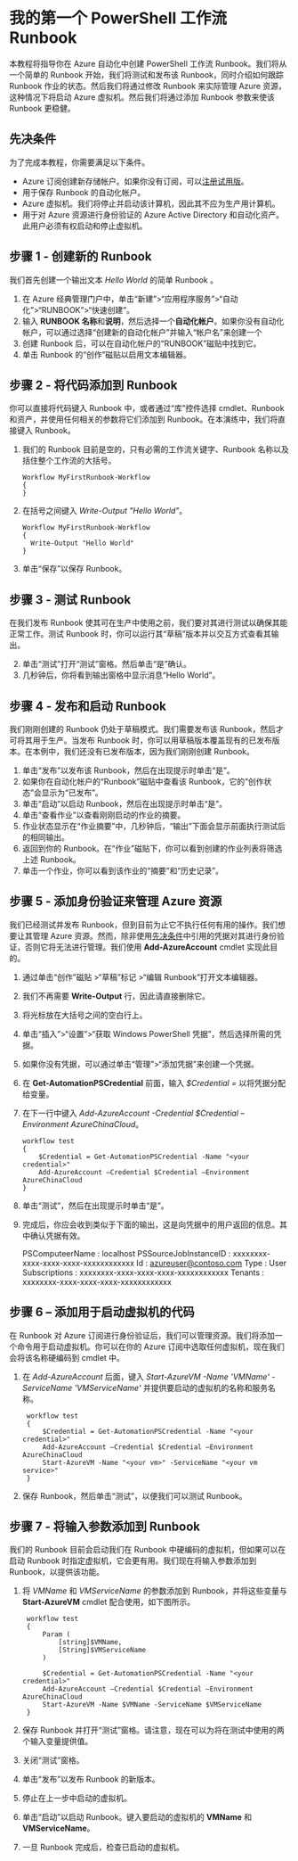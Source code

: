 <properties
    pageTitle="我在 Azure 自动化中的第一个 PowerShell 工作流 Runbook | Azure"
    description="本教程指导你使用 PowerShell 工作流创建、测试和发布一个简单的文本 Runbook。"
    services="automation"
    documentationCenter=""
    authors="mgoedtel"
    manager="stevenka"
    editor=""/>

<tags
    ms.service="automation"
    ms.date="05/16/2016"
    wacn.date="06/30/2016"/>


# 我的第一个 PowerShell 工作流 Runbook

本教程将指导你在 Azure 自动化中创建 PowerShell 工作流 Runbook。我们将从一个简单的 Runbook 开始，我们将测试和发布该 Runbook，同时介绍如何跟踪 Runbook 作业的状态。然后我们将通过修改 Runbook 来实际管理 Azure 资源，这种情况下将启动 Azure 虚拟机。然后我们将通过添加 Runbook 参数来使该 Runbook 更稳健。

## 先决条件

为了完成本教程，你需要满足以下条件。

- Azure 订阅创建新存储帐户。如果你没有订阅，可以[注册试用版](/pricing/1rmb-trial)。
- 用于保存 Runbook 的自动化帐户。
- Azure 虚拟机。我们将停止并启动该计算机，因此其不应为生产用计算机。
- 用于对 Azure 资源进行身份验证的 Azure Active Directory 和自动化资产。此用户必须有权启动和停止虚拟机。

## 步骤 1 - 创建新的 Runbook

我们首先创建一个输出文本 *Hello World* 的简单 Runbook 。

1. 在 Azure 经典管理门户中，单击“新建”>“应用程序服务”>“自动化”>“RUNBOOK”>“快速创建”。
2. 输入 **RUNBOOK 名称**和**说明**，然后选择一个**自动化帐户**。如果你没有自动化帐户，可以通过选择“创建新的自动化帐户”并输入“帐户名”来创建一个
3. 创建 Runbook 后，可以在自动化帐户的“RUNBOOK”磁贴中找到它。
4. 单击 Runbook 的“创作”磁贴以启用文本编辑器。

## 步骤 2 - 将代码添加到 Runbook

你可以直接将代码键入 Runbook 中，或者通过“库”控件选择 cmdlet、Runbook 和资产，并使用任何相关的参数将它们添加到 Runbook。在本演练中，我们将直接键入 Runbook。

1.	我们的 Runbook 目前是空的，只有必需的工作流关键字、Runbook 名称以及括住整个工作流的大括号。

	    Workflow MyFirstRunbook-Workflow
	    {
	    }

2.	在括号之间键入 *Write-Output "Hello World"*。

	    Workflow MyFirstRunbook-Workflow
	    {
	      Write-Output "Hello World"
	    }

3.	单击“保存”以保存 Runbook。<br>

## 步骤 3 - 测试 Runbook

在我们发布 Runbook 使其可在生产中使用之前，我们要对其进行测试以确保其能正常工作。测试 Runbook 时，你可以运行其“草稿”版本并以交互方式查看其输出。

2. 单击“测试”打开“测试”窗格。然后单击“是”确认。
3. 几秒钟后，你将看到输出窗格中显示消息“Hello World”。

## 步骤 4 - 发布和启动 Runbook

我们刚刚创建的 Runbook 仍处于草稿模式。我们需要发布该 Runbook，然后才可将其用于生产。当发布 Runbook 时，你可以用草稿版本覆盖现有的已发布版本。在本例中，我们还没有已发布版本，因为我们刚刚创建 Runbook。

1. 单击“发布”以发布该 Runbook，然后在出现提示时单击“是”。 
2. 如果你在自动化帐户的“Runbook”磁贴中查看该 Runbook，它的“创作状态”会显示为“已发布”。
4. 单击“启动”以启动 Runbook，然后在出现提示时单击“是”。
5. 单击“查看作业”以查看刚刚启动的作业的摘要。
6. 作业状态显示在“作业摘要”中，几秒钟后，“输出”下面会显示前面执行测试后的相同输出。
9. 返回到你的 Runbook。在“作业”磁贴下，你可以看到创建的作业列表将筛选上述 Runbook。
10. 单击一个作业，你可以看到该作业的“摘要”和“历史记录”。 

## 步骤 5 - 添加身份验证来管理 Azure 资源

我们已经测试并发布 Runbook，但到目前为止它不执行任何有用的操作。我们想要让其管理 Azure 资源。然而，除非使用[先决条件](#prerequisites)中引用的凭据对其进行身份验证，否则它将无法进行管理。我们使用 **Add-AzureAccount** cmdlet 实现此目的。

1.  通过单击“创作”磁贴 >“草稿”标记 >“编辑 Runbook”打开文本编辑器。
2.  我们不再需要 **Write-Output** 行，因此请直接删除它。
3.  将光标放在大括号之间的空白行上。
3.  单击“插入”>“设置”>“获取 Windows PowerShell 凭据”，然后选择所需的凭据。
4.  如果你没有凭据，可以通过单击“管理”>“添加凭据”来创建一个凭据。
5.  在 **Get-AutomationPSCredential** 前面，输入 *$Credential =* 以将凭据分配给变量。 
3.  在下一行中键入 *Add-AzureAccount -Credential $Credential –Environment AzureChinaCloud*。

		workflow test
		{
    		$Credential = Get-AutomationPSCredential -Name "<your credential>"
    		Add-AzureAccount –Credential $Credential –Environment AzureChinaCloud
		}

3. 单击“测试”，然后在出现提示时单击“是”。
10.  完成后，你应会收到类似于下面的输出，这是向凭据中的用户返回的信息。其中确认凭据有效。

		PSComputeerName			: localhost
		PSSourceJobInstanceID	: xxxxxxxx-xxxx-xxxx-xxxx-xxxxxxxxxxxx
		Id						: azureuser@contoso.com
		Type					: User
		Subscriptions			: xxxxxxxx-xxxx-xxxx-xxxx-xxxxxxxxxxxx
		Tenants					: xxxxxxxx-xxxx-xxxx-xxxx-xxxxxxxxxxxx

## 步骤 6 – 添加用于启动虚拟机的代码

在 Runbook 对 Azure 订阅进行身份验证后，我们可以管理资源。我们将添加一个命令用于启动虚拟机。你可以在你的 Azure 订阅中选取任何虚拟机，现在我们会将该名称硬编码到 cmdlet 中。

1. 在 *Add-AzureAccount* 后面，键入 *Start-AzureVM -Name 'VMName' -ServiceName 'VMServiceName'* 并提供要启动的虚拟机的名称和服务名称。 

		workflow test
		{
    		$Credential = Get-AutomationPSCredential -Name "<your credential>"
    		Add-AzureAccount –Credential $Credential –Environment AzureChinaCloud
    		Start-AzureVM -Name "<your vm>" -ServiceName "<your vm service>"
		}

9. 保存 Runbook，然后单击“测试”，以便我们可以测试 Runbook。

## 步骤 7 - 将输入参数添加到 Runbook

我们的 Runbook 目前会启动我们在 Runbook 中硬编码的虚拟机，但如果可以在启动 Runbook 时指定虚拟机，它会更有用。我们现在将输入参数添加到 Runbook，以提供该功能。

1. 将 *VMName* 和 *VMServiceName* 的参数添加到 Runbook，并将这些变量与 **Start-AzureVM** cmdlet 配合使用，如下图所示。<br>

		workflow test
		{
    		Param (
        		[string]$VMName,
        		[String]$VMServiceName
    		)
    
    		$Credential = Get-AutomationPSCredential -Name "<your credential>"
    		Add-AzureAccount –Credential $Credential –Environment AzureChinaCloud
    		Start-AzureVM -Name $VMName -ServiceName $VMServiceName
		}

9. 保存 Runbook 并打开“测试”窗格。请注意，现在可以为将在测试中使用的两个输入变量提供值。
11.  关闭“测试”窗格。
12.  单击“发布”以发布 Runbook 的新版本。
13.  停止在上一步中启动的虚拟机。
13.  单击“启动”以启动 Runbook。键入要启动的虚拟机的 **VMName** 和 **VMServiceName**。
14.  一旦 Runbook 完成后，检查已启动的虚拟机。

<!---HONumber=Mooncake_0411_2016-->
